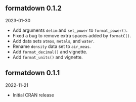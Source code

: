 
<!-- MAJOR.MINOR.PATCH.DEV -->

<!-- MAJOR version when you make incompatible API changes -->
<!-- MINOR version add functionality in a backwards-compatible manner -->
<!-- PATCH version backwards-compatible bug fixes -->
<!-- DEV 900x development -->

## formatdown 0.1.2

2023-01-30

- Add arguments `delim` and `set_power` to `format_power()`.
- Fixed a bug to remove extra spaces added by `formatC()`. 
- Add data sets `atmos`, `metals`, and `water`. 
- Rename `density` data set to `air_meas`.
- Add `format_decimal()` and vignette.
- Add `format_units()` and vignette. 

## formatdown 0.1.1

2022-11-21

- Initial CRAN release

